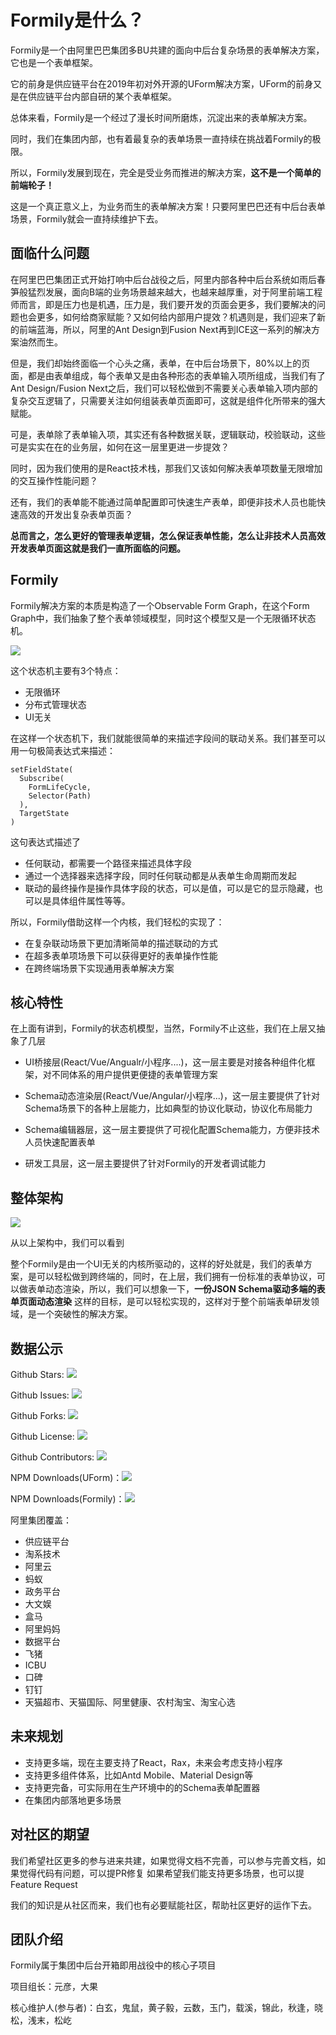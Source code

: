 # Formily是什么？



Formily是一个由阿里巴巴集团多BU共建的面向中后台复杂场景的表单解决方案，它也是一个表单框架。

它的前身是供应链平台在2019年初对外开源的UForm解决方案，UForm的前身又是在供应链平台内部自研的某个表单框架。

总体来看，Formily是一个经过了漫长时间所磨炼，沉淀出来的表单解决方案。

同时，我们在集团内部，也有着最复杂的表单场景一直持续在挑战着Formily的极限。

所以，Formily发展到现在，完全是受业务而推进的解决方案，**这不是一个简单的前端轮子！**

这是一个真正意义上，为业务而生的表单解决方案！只要阿里巴巴还有中后台表单场景，Formily就会一直持续维护下去。



## 面临什么问题

在阿里巴巴集团正式开始打响中后台战役之后，阿里内部各种中后台系统如雨后春笋般猛烈发展，面向B端的业务场景越来越大，也越来越厚重，对于阿里前端工程师而言，即是压力也是机遇，压力是，我们要开发的页面会更多，我们要解决的问题也会更多，如何给商家赋能？又如何给内部用户提效？机遇则是，我们迎来了新的前端蓝海，所以，阿里的Ant Design到Fusion Next再到ICE这一系列的解决方案油然而生。



但是，我们却始终面临一个心头之痛，表单，在中后台场景下，80%以上的页面，都是由表单组成，每个表单又是由各种形态的表单输入项所组成，当我们有了Ant Design/Fusion Next之后，我们可以轻松做到不需要关心表单输入项内部的复杂交互逻辑了，只需要关注如何组装表单页面即可，这就是组件化所带来的强大赋能。

可是，表单除了表单输入项，其实还有各种数据关联，逻辑联动，校验联动，这些可是实实在在的业务层，如何在这一层里更进一步提效？

同时，因为我们使用的是React技术栈，那我们又该如何解决表单项数量无限增加的交互操作性能问题？

还有，我们的表单能不能通过简单配置即可快速生产表单，即便非技术人员也能快速高效的开发出复杂表单页面？



**总而言之，怎么更好的管理表单逻辑，怎么保证表单性能，怎么让非技术人员高效开发表单页面这就是我们一直所面临的问题。**



## Formily

Formily解决方案的本质是构造了一个Observable Form Graph，在这个Form Graph中，我们抽象了整个表单领域模型，同时这个模型又是一个无限循环状态机。

![](https://img.alicdn.com/tfs/TB1cdP2fUT1gK0jSZFrXXcNCXXa-1112-718.png)

这个状态机主要有3个特点：

- 无限循环
- 分布式管理状态
- UI无关

在这样一个状态机下，我们就能很简单的来描述字段间的联动关系。我们甚至可以用一句极简表达式来描述：

```
setFieldState(
  Subscribe(
    FormLifeCycle,
    Selector(Path)
  ),
  TargetState
)
```

这句表达式描述了

- 任何联动，都需要一个路径来描述具体字段
- 通过一个选择器来选择字段，同时任何联动都是从表单生命周期而发起
- 联动的最终操作是操作具体字段的状态，可以是值，可以是它的显示隐藏，也可以是具体组件属性等等。

所以，Formily借助这样一个内核，我们轻松的实现了：

- 在复杂联动场景下更加清晰简单的描述联动的方式
- 在超多表单项场景下可以获得更好的表单操作性能
- 在跨终端场景下实现通用表单解决方案



## 核心特性

在上面有讲到，Formily的状态机模型，当然，Formily不止这些，我们在上层又抽象了几层

- UI桥接层(React/Vue/Angualr/小程序....)，这一层主要是对接各种组件化框架，对不同体系的用户提供更便捷的表单管理方案

- Schema动态渲染层(React/Vue/Angular/小程序...)，这一层主要提供了针对Schema场景下的各种上层能力，比如典型的协议化联动，协议化布局能力

- Schema编辑器层，这一层主要提供了可视化配置Schema能力，方便非技术人员快速配置表单

- 研发工具层，这一层主要提供了针对Formily的开发者调试能力

  

## 整体架构

![](https://img.alicdn.com/tfs/TB1BvlRu4D1gK0jSZFsXXbldVXa-1882-1144.png)

从以上架构中，我们可以看到

整个Formily是由一个UI无关的内核所驱动的，这样的好处就是，我们的表单方案，是可以轻松做到跨终端的，同时，在上层，我们拥有一份标准的表单协议，可以做表单动态渲染，所以，我们可以想象一下，**一份JSON Schema驱动多端的表单页面动态渲染** 这样的目标，是可以轻松实现的，这样对于整个前端表单研发领域，是一个突破性的解决方案。



## 数据公示

Github Stars: ![](https://img.shields.io/github/stars/alibaba/formily)

Github Issues: ![](https://img.shields.io/github/issues/alibaba/formily)

Github Forks: ![](https://img.shields.io/github/forks/alibaba/formily)

Github License: ![](https://img.shields.io/github/license/alibaba/formily)

Github Contributors: ![](https://img.shields.io/github/contributors/alibaba/formily)

NPM Downloads(UForm)：![](https://img.shields.io/npm/dy/@uform/core)

NPM Downloads(Formily)：![](https://img.shields.io/npm/dy/@formily/core)

阿里集团覆盖：

- 供应链平台
- 淘系技术
- 阿里云
- 蚂蚁
- 政务平台
- 大文娱
- 盒马
- 阿里妈妈
- 数据平台
- 飞猪
- ICBU
- 口碑
- 钉钉
- 天猫超市、天猫国际、阿里健康、农村淘宝、淘宝心选



## 未来规划

- 支持更多端，现在主要支持了React，Rax，未来会考虑支持小程序
- 支持更多组件体系，比如Antd Mobile、Material Design等
- 支持更完备，可实际用在生产环境中的的Schema表单配置器
- 在集团内部落地更多场景

## 对社区的期望

我们希望社区更多的参与进来共建，如果觉得文档不完善，可以参与完善文档，如果觉得代码有问题，可以提PR修复
如果希望我们能支持更多场景，也可以提Feature Request

我们的知识是从社区而来，我们也有必要赋能社区，帮助社区更好的运作下去。


## 团队介绍

Formily属于集团中后台开箱即用战役中的核心子项目

项目组长：元彦，大果

核心维护人(参与者)：白玄，鬼鼠，黄子毅，云数，玉门，载溪，锦此，秋逢，晓松，浅末，松屹
